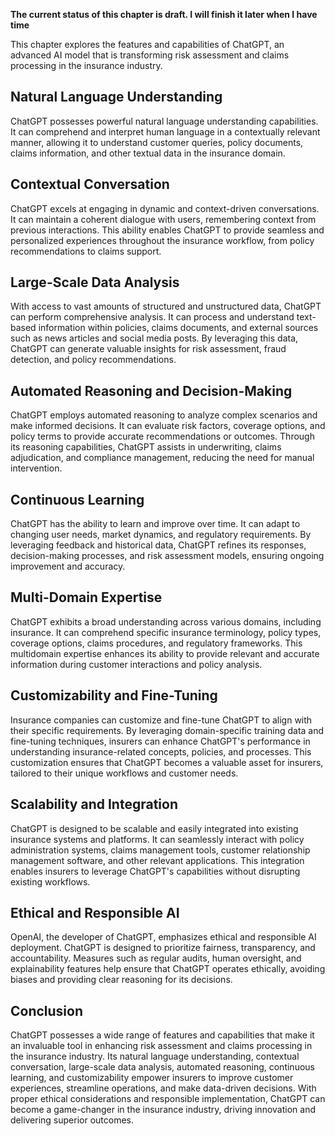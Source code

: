 **The current status of this chapter is draft. I will finish it later when I have time**

This chapter explores the features and capabilities of ChatGPT, an advanced AI model that is transforming risk assessment and claims processing in the insurance industry.

Natural Language Understanding
------------------------------

ChatGPT possesses powerful natural language understanding capabilities. It can comprehend and interpret human language in a contextually relevant manner, allowing it to understand customer queries, policy documents, claims information, and other textual data in the insurance domain.

Contextual Conversation
-----------------------

ChatGPT excels at engaging in dynamic and context-driven conversations. It can maintain a coherent dialogue with users, remembering context from previous interactions. This ability enables ChatGPT to provide seamless and personalized experiences throughout the insurance workflow, from policy recommendations to claims support.

Large-Scale Data Analysis
-------------------------

With access to vast amounts of structured and unstructured data, ChatGPT can perform comprehensive analysis. It can process and understand text-based information within policies, claims documents, and external sources such as news articles and social media posts. By leveraging this data, ChatGPT can generate valuable insights for risk assessment, fraud detection, and policy recommendations.

Automated Reasoning and Decision-Making
---------------------------------------

ChatGPT employs automated reasoning to analyze complex scenarios and make informed decisions. It can evaluate risk factors, coverage options, and policy terms to provide accurate recommendations or outcomes. Through its reasoning capabilities, ChatGPT assists in underwriting, claims adjudication, and compliance management, reducing the need for manual intervention.

Continuous Learning
-------------------

ChatGPT has the ability to learn and improve over time. It can adapt to changing user needs, market dynamics, and regulatory requirements. By leveraging feedback and historical data, ChatGPT refines its responses, decision-making processes, and risk assessment models, ensuring ongoing improvement and accuracy.

Multi-Domain Expertise
----------------------

ChatGPT exhibits a broad understanding across various domains, including insurance. It can comprehend specific insurance terminology, policy types, coverage options, claims procedures, and regulatory frameworks. This multidomain expertise enhances its ability to provide relevant and accurate information during customer interactions and policy analysis.

Customizability and Fine-Tuning
-------------------------------

Insurance companies can customize and fine-tune ChatGPT to align with their specific requirements. By leveraging domain-specific training data and fine-tuning techniques, insurers can enhance ChatGPT's performance in understanding insurance-related concepts, policies, and processes. This customization ensures that ChatGPT becomes a valuable asset for insurers, tailored to their unique workflows and customer needs.

Scalability and Integration
---------------------------

ChatGPT is designed to be scalable and easily integrated into existing insurance systems and platforms. It can seamlessly interact with policy administration systems, claims management tools, customer relationship management software, and other relevant applications. This integration enables insurers to leverage ChatGPT's capabilities without disrupting existing workflows.

Ethical and Responsible AI
--------------------------

OpenAI, the developer of ChatGPT, emphasizes ethical and responsible AI deployment. ChatGPT is designed to prioritize fairness, transparency, and accountability. Measures such as regular audits, human oversight, and explainability features help ensure that ChatGPT operates ethically, avoiding biases and providing clear reasoning for its decisions.

Conclusion
----------

ChatGPT possesses a wide range of features and capabilities that make it an invaluable tool in enhancing risk assessment and claims processing in the insurance industry. Its natural language understanding, contextual conversation, large-scale data analysis, automated reasoning, continuous learning, and customizability empower insurers to improve customer experiences, streamline operations, and make data-driven decisions. With proper ethical considerations and responsible implementation, ChatGPT can become a game-changer in the insurance industry, driving innovation and delivering superior outcomes.
